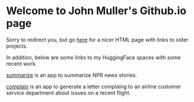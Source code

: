 # Welcome to John Muller's Github.io page

Sorry to redirect you, but go [here](https://html-preview.github.io/?url=https://github.com/jhmuller/jhmuller.github.io/blob/main///index.html) for a nicer HTML page with links to older projects.   

In addition, below are some links to my HuggingFace spaces with some recent work.  


[summarize](https://huggingface.co/spaces/jmuller/summarize) is an app to summarize NPR news stories.  


[complain](https://huggingface.co/spaces/jmuller/complaint_letter) is an app to generate a letter complaing to an airline customer service department about issues on a recent flight.


